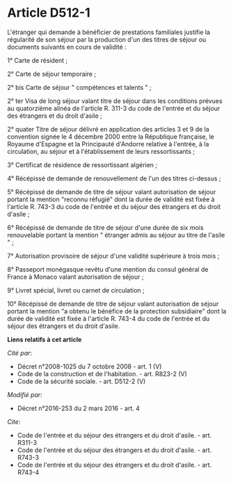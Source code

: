 # Article D512-1

L'étranger qui demande à bénéficier de prestations familiales justifie la régularité de son séjour par la production d'un des
titres de séjour ou documents suivants en cours de validité : 

1° Carte de résident ; 

2° Carte de séjour temporaire ; 

2° bis Carte de séjour " compétences et talents " ; 

2° ter Visa de long séjour valant titre de séjour dans les conditions prévues au quatorzième alinéa de l'article R. 311-3 du
code de l'entrée et du séjour des étrangers et du droit d'asile ; 

2° quater Titre de séjour délivré en application des articles 3 et 9 de la convention signée le 4 décembre 2000 entre la
République française, le Royaume d'Espagne et la Principauté d'Andorre relative à l'entrée, à la circulation, au séjour et à
l'établissement de leurs ressortissants ; 

3° Certificat de résidence de ressortissant algérien ; 

4° Récépissé de demande de renouvellement de l'un des titres ci-dessus ; 

5° Récépissé de demande de titre de séjour valant autorisation de séjour portant la mention "reconnu réfugié" dont la durée
de validité est fixée à l'article R. 743-3 du code de l'entrée et du séjour des étrangers et du droit d'asile ;

6° Récépissé de demande de titre de séjour d'une durée de six mois renouvelable portant la mention " étranger admis au séjour
au titre de l'asile " ; 

7° Autorisation provisoire de séjour d'une validité supérieure à trois mois ; 

8° Passeport monégasque revêtu d'une mention du consul général de France à Monaco valant autorisation de séjour ; 

9° Livret spécial, livret ou carnet de circulation ; 

10° Récépissé de demande de titre de séjour valant autorisation de séjour portant la mention "a obtenu le bénéfice de la
protection subsidiaire" dont la durée de validité est fixée à l'article R. 743-4 du code de l'entrée et du séjour des
étrangers et du droit d'asile.

**Liens relatifs à cet article**

_Cité par_:

  - Décret n°2008-1025 du 7 octobre 2008 - art. 1 (V)
  - Code de la construction et de l'habitation. - art. R823-2 (V)
  - Code de la sécurité sociale. - art. D512-2 (V)

_Modifié par_:

  - Décret n°2016-253 du 2 mars 2016 - art. 4

_Cite_:

  - Code de l'entrée et du séjour des étrangers et du droit d'asile. - art. R311-3
  - Code de l'entrée et du séjour des étrangers et du droit d'asile. - art. R743-3
  - Code de l'entrée et du séjour des étrangers et du droit d'asile. - art. R743-4
